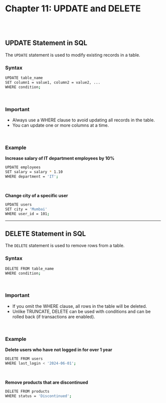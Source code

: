 #
# Chapter 11: UPDATE and DELETE

<br>
<br>

## UPDATE Statement in SQL
The `UPDATE` statement is used to modify existing records in a table.
<br>

### Syntax
```bash
UPDATE table_name
SET column1 = value1, column2 = value2, ...
WHERE condition;
```
<br>

### Important
- Always use a WHERE clause to avoid updating all records in the table.
- You can update one or more columns at a time.
<br>

### Example
**Increase salary of IT department employees by 10%**
```bash
UPDATE employees
SET salary = salary * 1.10
WHERE department = 'IT';
```
<br>

**Change city of a specific user**
```bash
UPDATE users
SET city = 'Mumbai'
WHERE user_id = 101;
```

---

## DELETE Statement in SQL
The `DELETE` statement is used to remove rows from a table.
<br>

### Syntax
```bash
DELETE FROM table_name
WHERE condition;
```
<br>

### Important
- If you omit the WHERE clause, all rows in the table will be deleted.
- Unlike TRUNCATE, DELETE can be used with conditions and can be rolled back (if transactions are enabled).
<br>

### Example
**Delete users who have not logged in for over 1 year**
```bash
DELETE FROM users
WHERE last_login < '2024-06-01';
```
<br>

**Remove products that are discontinued**
```bash
DELETE FROM products
WHERE status = 'Discontinued';
```
